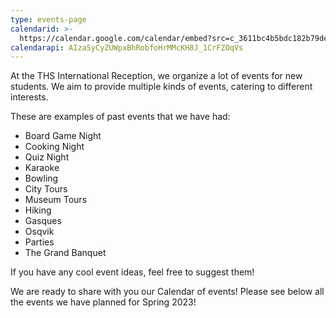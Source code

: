 ```yaml
---
type: events-page
calendarid: >-
  https://calendar.google.com/calendar/embed?src=c_3611bc4b5bdc182b79de912a164e72759ea98599416280ec9a946c6b5165502b%40group.calendar.google.com&ctz=Europe%2FStockholm
calendarapi: AIzaSyCyZUWpxBhRobfoHrMMcKH8J_1CrFZOqVs
---
```

At the THS International Reception, we organize a lot of events for new students. We aim to provide multiple kinds of events, catering to different interests. 

These are examples of past events that we have had:

* Board Game Night
* Cooking Night
* Quiz Night
* Karaoke
* Bowling
* City Tours
* Museum Tours
* Hiking
* Gasques
* Osqvik
* Parties
* The Grand Banquet

If you have any cool event ideas, feel free to suggest them!

We are ready to share with you our Calendar of events! Please see below all the events we have planned for Spring 2023!
